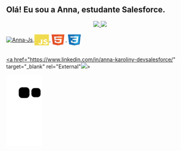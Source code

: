 ## Olá! Eu sou a Anna, estudante Salesforce.
<div align="center">
  <a href="https://github.com/Annakaroliny">
  <img height="170em"  src="https://github-readme-stats.vercel.app/api?username=Annakaroliny&show_icons=true&theme=dracula&include_all_commits=true&count_private=true"/> 
  <img height="170em"  src="https://github-readme-stats.vercel.app/api/top-langs/?username=Annakaroliny&layout=compact&langs_count=7&theme=dracula"/>
</div>
  <div style="display: inline_block"><br>
  <img align="center" alt="Anna-Js" height="50" width="60" src="https://cdn.jsdelivr.net/gh/devicons/devicon/icons/salesforce/salesforce-original.svg">       
  <img align="center" alt="Anna-Js" height="30" width="40" src="https://raw.githubusercontent.com/devicons/devicon/master/icons/javascript/javascript-plain.svg">
  <img align="center" alt="Anna-HTML" height="30" width="40" src="https://raw.githubusercontent.com/devicons/devicon/master/icons/html5/html5-original.svg">
  <img align="center" alt="Anna-CSS" height="30" width="40" src="https://raw.githubusercontent.com/devicons/devicon/master/icons/css3/css3-original.svg">
  
  
</div>
  
  ##
 
<div> 

  <a href="https://www.linkedin.com/in/anna-karoliny-devsalesforce/" target="_blank" rel="External"<img src="https://img.shields.io/badge/-LinkedIn-%230077B5?style=for-the-badge&logo=linkedin&logoColor=white" target="_blank" rel="External">></a> 
 
  ![Snake animation](https://github.com/Annakaroliny/Annakaroliny/blob/output/github-contribution-grid-snake.svg)
 
</div>

